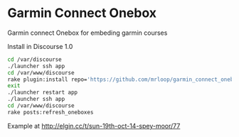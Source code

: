 Garmin Connect Onebox
=====================

Garmin connect Onebox for embeding garmin courses

Install in Discourse 1.0

```sh
cd /var/discourse
./launcher ssh app
cd /var/www/discourse
rake plugin:install repo='https://github.com/mrloop/garmin_connect_onebox.git'
exit
./launcher restart app
./launcher ssh app
cd /var/www/discourse
rake posts:refresh_oneboxes
```

Example at http://elgin.cc/t/sun-19th-oct-14-spey-moor/77
